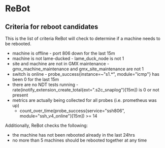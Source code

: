 ReBot
======

Criteria for reboot candidates
---

This is the list of criteria ReBot will check to determine if a machine needs
to be rebooted.

- machine is offline - port 806 down for the last 15m
- machine is not lame-ducked - lame_duck_node is not 1
- site and machine are not in GMX maintenance - gmx_machine_maintenance and gmx_site_maintenance are not 1
- switch is online - probe_success{instance=~"s1.*", module="icmp"} has been 0 for the last 15m
- there are no NDT tests running - rate(inotify_extension_create_total{ext=".s2c_snaplog"}[15m]) is 0 or not present
- metrics are actually being collected for all probes (i.e. prometheus was up)
  - count_over_time(probe_success{service="ssh806", module="ssh_v4_online"}[15m]) >= 14

Additionally, ReBot checks the following:
- the machine has not been rebooted already in the last 24hrs
- no more than 5 machines should be rebooted together at any time